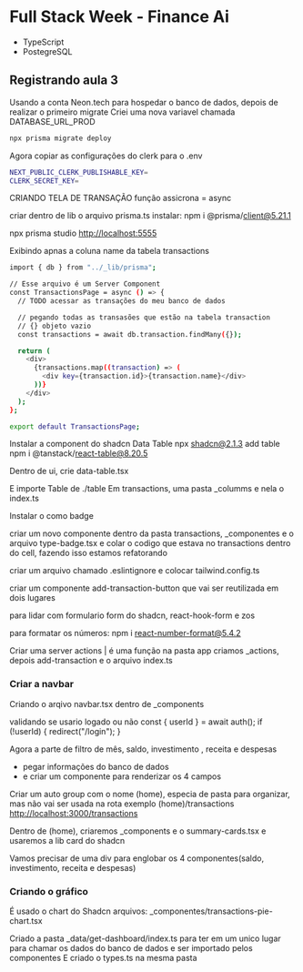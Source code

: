# Full Stack Week - Finance Ai

- TypeScript
- PostegreSQL

## Registrando aula 3

Usando a conta Neon.tech para hospedar o banco de dados, depois de realizar o primeiro migrate
Criei uma nova variavel chamada DATABASE_URL_PROD

```bash
npx prisma migrate deploy
```

Agora copiar as configurações do clerk para o .env

```bash
NEXT_PUBLIC_CLERK_PUBLISHABLE_KEY=
CLERK_SECRET_KEY=
```

CRIANDO TELA DE TRANSAÇÃO
função assicrona = async

criar dentro de lib o arquivo prisma.ts
instalar:
npm i @prisma/client@5.21.1

npx prisma studio
<http://localhost:5555>

Exibindo apnas a coluna name da tabela transactions

```bash
import { db } from "../_lib/prisma";

// Esse arquivo é um Server Component
const TransactionsPage = async () => {
  // TODO acessar as transações do meu banco de dados

  // pegando todas as transasões que estão na tabela transaction
  // {} objeto vazio
  const transactions = await db.transaction.findMany({});

  return (
    <div>
      {transactions.map((transaction) => (
        <div key={transaction.id}>{transaction.name}</div>
      ))}
    </div>
  );
};

export default TransactionsPage;

```

Instalar a component do shadcn Data Table
npx shadcn@2.1.3 add table
npm i @tanstack/react-table@8.20.5

Dentro de ui, crie data-table.tsx

E importe Table de ./table
Em transactions, uma pasta _columms e nela o index.ts

Instalar o como
badge

criar um novo componente dentro da pasta transactions, _componentes e o arquivo type-badge.tsx
e colar o codigo que estava no transactions dentro do cell, fazendo isso estamos refatorando

criar um arquivo chamado .eslintignore
e colocar tailwind.config.ts

criar um componente add-transaction-button que vai ser reutilizada em dois lugares

para lidar com formulario
form do shadcn, react-hook-form e zos

para formatar os números:
npm i react-number-format@5.4.2

Criar uma server actions | é uma função
na pasta app criamos _actions, depois add-transaction e o arquivo index.ts

### Criar a navbar

Criando o arqivo navbar.tsx dentro de _components

validando se usario logado ou não
  const { userId } = await auth();
  if (!userId) {
    redirect("/login");
  }

Agora a parte de filtro de mês, saldo, investimento , receita e despesas

- pegar informações do banco de dados
- e criar um componente para renderizar os 4 campos

Criar um auto group com o nome (home), especia de pasta para organizar, mas não vai ser usada na rota
exemplo
(home)/transactions
<http://localhost:3000/transactions>

Dentro de (home), criaremos _components e o summary-cards.tsx e usaremos a lib card do shadcn

Vamos precisar de uma div para englobar os 4 componentes(saldo, investimento, receita e despesas)

### Criando o gráfico

É usado o chart do Shadcn
arquivos:
_componentes/transactions-pie-chart.tsx

Criado a pasta _data/get-dashboard/index.ts para ter em um unico lugar para chamar os dados do banco de dados e ser
importado pelos componentes
E criado o types.ts na mesma pasta
